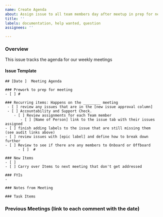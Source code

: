 ```yaml
---
name: Create Agenda
about: Assign issue to all team members day after meetup in prep for next meetup
title: ''
labels: documentation, help wanted, question
assignees: ''

---
```


### Overview
This issue tracks the agenda for our weekly meetings

#### Issue Template
```
## [Date ]  Meeting Agenda

### Prework to prep for meeting
- [ ] #

### Recurring items: Happens on the ________ meeting
 - [ ] review any issues that are in the [new issue approval column]
 - [ ] Accountability and Support Check.
    - [ ] Review assignments for each Team member
       - [ ] [Name of Person] link to the issue tab with their issues assigned 
- [ ] finish adding labels to the issue that are still missing them (see audit links above)
- [ ] review issues with [epic label] and define how to break down further
- [ ] Review to see if there are any members to Onboard or Offboard 
      - [ ]  #

### New Items
- [ ] 
- [ ] Carry over Items to next meeting that don't get addressed

### FYIs
-

### Notes from Meeting

### Task Items
```

### Previous Meetings (link to each comment with the date)
